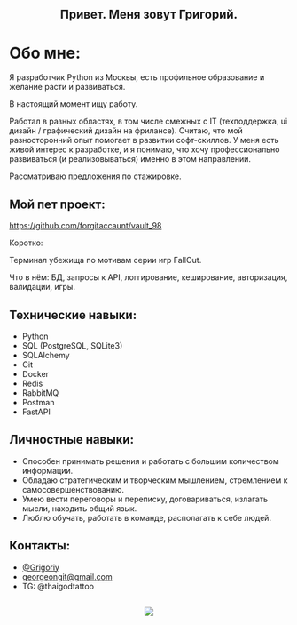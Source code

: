 <h2 align="center"> Привет. Меня зовут Григорий.</a> 

# Обо мне:
Я разработчик Python из Москвы, есть профильное образование и желание расти и развиваться.

В настоящий момент ищу работу. 

Работал в разных областях, в том числе смежных с IT (техподдержка, ui дизайн / графический дизайн на фрилансе). Считаю, что мой разносторонний опыт помогает в развитии софт-скиллов.
У меня есть живой интерес к разработке, и я понимаю, что хочу профессионально развиваться (и реализовываться) именно в этом направлении.

Рассматриваю предложения по стажировке.

## Мой пет проект:
https://github.com/forgitaccaunt/vault_98

Коротко:

Терминал убежища по мотивам серии игр FallOut.

Что в нём: БД, запросы к API, логгирование, кеширование, авторизация, валидации, игры.

## Технические навыки:
- Python
- SQL (PostgreSQL, SQLite3)
- SQLAlchemy
- Git
- Docker
- Redis
- RabbitMQ
- Postman
- FastAPI

## Личностные навыки:
- Способен принимать решения и работать с большим количеством информации.
- Обладаю стратегическим и творческим мышлением, стремлением к самосовершенствованию.
- Умею вести переговоры и переписку, договариваться, излагать мысли, находить общий язык.
- Люблю обучать, работать в команде, располагать к себе людей.


## Контакты:
- [@Grigoriy](https://www.github.com/forgitaccaunt)
- georgeongit@gmail.com
- TG: @thaigodtattoo

<h2 align="center"> 
  
  ![](https://i.pinimg.com/564x/18/ea/ad/18eaad1123225e1e86eacec739ff5ecf.jpg)
  </a> 
